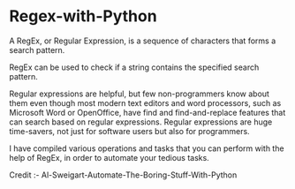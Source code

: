 # Regex-with-Python

A RegEx, or Regular Expression, is a sequence of characters that forms a search pattern.

RegEx can be used to check if a string contains the specified search pattern.

Regular expressions are helpful, but few non-programmers know about 
them even though most modern text editors and word processors, such as 
Microsoft Word or OpenOffice, have find and find-and-replace features 
that can search based on regular expressions. Regular expressions are 
huge time-savers, not just for software users but also for programmers.

I have compiled various operations and tasks that you can perform with
the help of RegEx, in order to automate your tedious tasks.

Credit :- Al-Sweigart-Automate-The-Boring-Stuff-With-Python
